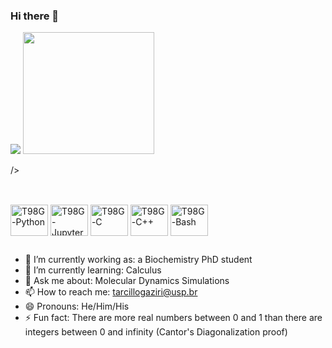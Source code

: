 ### Hi there 👋

<picture>
  <img src="https://github-readme-stats.vercel.app/api?username=T98G&show_icons=true" />
</picture>

<picture>
  <source
    srcset="https://github-readme-stats.vercel.app/api/top-langs/?username=T98G&layout=donut-vertical&theme=dark"
    media="(prefers-color-scheme: dark)"
  />
  <source
    srcset="https://github-readme-stats.vercel.app/api/top-langs/?username=T98G&layout=donut-vertical"
    media="(prefers-color-scheme: dark), (prefers-color-scheme: dark)"
    <img height="195" width="210" src="https://github-readme-stats.vercel.app/api/top-langs/?username=T98G" />
    <img height="195" width="210" src="https://github-readme-stats.vercel.app/api/top-langs/?username=T98G&layout" />

  />
    
  
</picture>


##

<div style="display: inline_block"><br>
          <img align="center" alt="T98G-Python" height="50" width="60" src="https://cdn.jsdelivr.net/gh/devicons/devicon@latest/icons/python/python-original.svg" />         
          <img align="center" alt="T98G-Jupyter" height="50" width="60" src="https://cdn.jsdelivr.net/gh/devicons/devicon@latest/icons/jupyter/jupyter-original.svg" />
          <img align="center" alt="T98G-C" height="50" width="60" src="https://cdn.jsdelivr.net/gh/devicons/devicon@latest/icons/c/c-plain.svg" />
          <img align="center" alt="T98G-C++" height="50" width="60" src="https://cdn.jsdelivr.net/gh/devicons/devicon@latest/icons/cplusplus/cplusplus-plain.svg" />
          <img align="center" alt="T98G-Bash" height="50" width="60" src="https://cdn.jsdelivr.net/gh/devicons/devicon@latest/icons/bash/bash-original.svg" />     
</div>


##
          
- 🔭 I’m currently working as: a Biochemistry PhD student
- 🌱 I’m currently learning: Calculus
- 💬 Ask me about: Molecular Dynamics Simulations
- 📫 How to reach me: tarcillogaziri@usp.br
- 😄 Pronouns: He/Him/His
- ⚡ Fun fact: There are more real numbers between 0 and 1 than there are integers between 0 and infinity (Cantor's Diagonalization proof)
